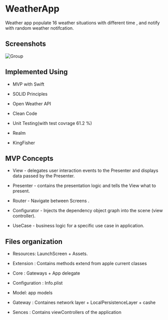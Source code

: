 # WeatherApp
Weather app populate 16 weather situations with different time , and notify with random weather notifcation.

## Screenshots
![Group](https://user-images.githubusercontent.com/33759960/131956966-50fd5b10-1712-467f-a94f-4d2459de5d0a.png)


## Implemented Using

* MVP with Swift

* SOLID Principles

* Open Weather API

* Clean Code

* Unit Testing(with test covrage 61.2 %)

* Realm

* KingFisher

## MVP Concepts

* View - delegates user interaction events to the Presenter and displays data passed by the Presenter.

* Presenter - contains the presentation logic and tells the View what to present.

* Router - Navigate between Screens .

* Configurator -  Injects the dependency object graph into the scene (view controller).

* UseCase  - business logic for a specific use case in application.

## Files organization 

* Resources: LaunchScreen + Assets.

* Extension : Contains methods extend from apple current classes 

* Core : Gateways + App delegate 

* Configuration : Info.plist

* Model: app models 

* Gateway : Containes network layer + LocalPersistenceLayer + cashe

* Sences : Contains viewControllers of the application 










